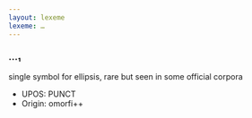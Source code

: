 ```yaml
---
layout: lexeme
lexeme: …
---
```


###  …₁

single symbol for ellipsis, rare but seen in some official corpora
* UPOS:  PUNCT
* Origin:  omorfi++

